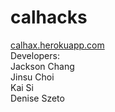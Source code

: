 calhacks
========
[calhax.herokuapp.com](http://calhax.herokuapp.com)  
Developers:  
Jackson Chang  
Jinsu Choi  
Kai Si  
Denise Szeto 
